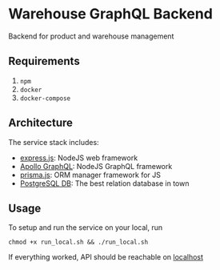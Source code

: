 # Warehouse GraphQL Backend

Backend for product and warehouse management


## Requirements
1. `npm`
2. `docker`
3. `docker-compose`

## Architecture
The service stack includes:
* [express.js](https://expressjs.com/): NodeJS web framework
* [Apollo GraphQL](https://www.apollographql.com/): NodeJS GraphQL framework
* [prisma.js](https://www.prisma.io/): ORM manager framework for JS
* [PostgreSQL DB](https://www.postgresql.org/): The best relation database in town
  
## Usage

To setup and run the service on your local, run

`chmod +x run_local.sh && ./run_local.sh`

If everything worked, API should be reachable on [localhost](http://localhost:4000/graphql)